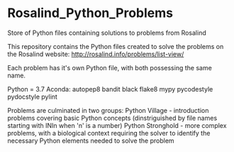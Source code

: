 # Rosalind_Python_Problems
Store of Python files containing solutions to problems from Rosalind


This repository contains the Python files created to solve the problems on the Rosalind website: http://rosalind.info/problems/list-view/

Each problem has it's own Python file, with both possessing the same name.

Python = 3.7
Aconda:
	autopep8
	bandit
	black
	flake8
	mypy
	pycodestyle
	pydocstyle
	pylint

Problems are culminated in two groups:
Python Village - introduction problems covering basic Python concepts (dinstriguished by file names starting with INIn when 'n' is a number)
Python Stronghold - more complex problems, with a biological context requiring the solver to identify the necessary Python elements needed to solve the problem
